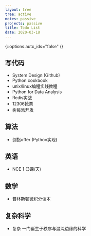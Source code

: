 ```yaml
---
layout: tree
tree: active
notes: passive
projects: passive
title: Todo List
date: 2020-03-18
---
```



{::options auto_ids="false" /}


## 写代码
* System Design (Github)
* Python cookbook
* unix/linux编程实践教程
* Python for Data Analysis
* Redis实战
* 12306抢票
* 树莓派开发

## 算法
* 剑指offer (Python实现)

## 英语
* NCE 1 (3课/天)

## 数学
* 普林斯顿微积分读本

## 复杂科学
* 复杂 一门诞生于秩序与混沌边缘的科学

